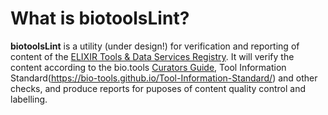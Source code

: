 # What is biotoolsLint?
**biotoolsLint** is a utility (under design!) for verification and reporting of content of the [ELIXIR Tools & Data Services Registry](https://bio.tools).  It will verify the content according to the bio.tools [Curators Guide](https://biotools.readthedocs.io/en/latest/curators_guide.html), Tool Information Standard(https://bio-tools.github.io/Tool-Information-Standard/) and other checks, and produce reports for puposes of content quality control and labelling.

